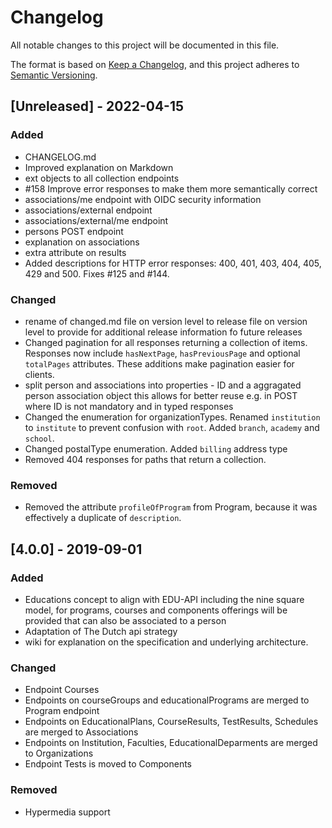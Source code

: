 # Changelog
All notable changes to this project will be documented in this file.

The format is based on [Keep a Changelog](https://keepachangelog.com/en/1.0.0/),
and this project adheres to [Semantic Versioning](https://semver.org/spec/v2.0.0.html).

## [Unreleased] - 2022-04-15
### Added
- CHANGELOG.md
- Improved explanation on Markdown
- ext objects to all collection endpoints
- #158 Improve error responses to make them more semantically correct
- associations/me endpoint with OIDC security information
- associations/external endpoint
- associations/external/me endpoint
- persons POST endpoint 
- explanation on associations
- extra attribute on results 
- Added descriptions for HTTP error responses: 400, 401, 403, 404, 405, 429 and 500. Fixes #125 and #144.

### Changed
- rename of changed.md file on version level to release file on version level to provide for additional release information fo future releases
- Changed pagination for all responses returning a collection of items. Responses now include `hasNextPage`, `hasPreviousPage` and optional `totalPages` attributes. These additions make pagination easier for clients.
- split person and associations into properties - ID and a aggragated person association object this allows for better reuse e.g. in POST where ID is not mandatory and in typed responses
- Changed the enumeration for organizationTypes. Renamed `institution` to `institute` to prevent confusion with `root`. Added `branch`, `academy` and `school`.
- Changed postalType enumeration. Added `billing` address type
- Removed 404 responses for paths that return a collection.

### Removed
- Removed the attribute `profileOfProgram` from Program, because it was effectively a duplicate of `description`.

## [4.0.0] - 2019-09-01
### Added
- Educations concept to align with EDU-API including the nine square model, for programs, courses and components offerings will be provided that can also be associated to a person
- Adaptation of The Dutch api strategy
- wiki for explanation on the specification and underlying architecture.

### Changed
- Endpoint Courses
- Endpoints on courseGroups and educationalPrograms are merged to Program endpoint
- Endpoints on EducationalPlans, CourseResults, TestResults, Schedules are merged to Associations
- Endpoints on Institution, Faculties, EducationalDeparments are merged to Organizations
- Endpoint Tests is moved to Components

### Removed
- Hypermedia support